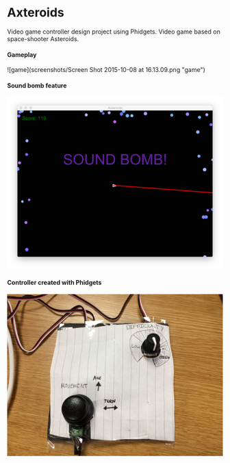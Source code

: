 # Axteroids
Video game controller design project using Phidgets. 
Video game based on space-shooter Asteroids.

#### Gameplay
![game](screenshots/Screen Shot 2015-10-08 at 16.13.09.png "game")

#### Sound bomb feature
![bomb](screenshots/bomb.png "bomb")

#### Controller created with **Phidgets**
![controller](screenshots/controller.jpg "controller")


